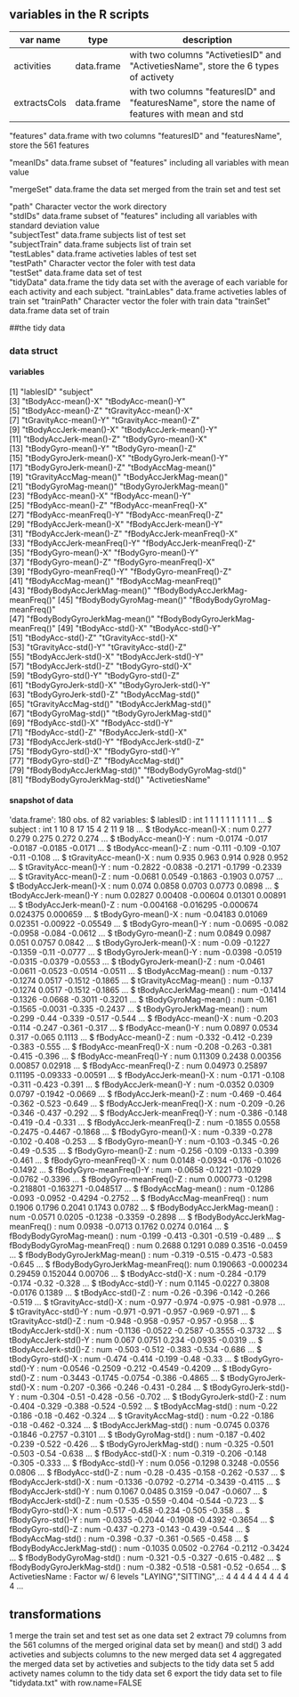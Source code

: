 ## variables in the R scripts
 var name    |  type      |  description
-------------|------------|------------------
activities   | data.frame |   with two columns "ActivetiesID" and "ActivetiesName", store the 6 types of activety
extractsCols | data.frame |   with two columns "featuresID" and "featuresName", store the name of  features with mean and std 

"features"    data.frame    with two columns "featuresID" and "featuresName", store the 561 features

"meanIDs"   data.frame    subset of "features" including all variables with mean value    

"mergeSet"    data.frame    the data set merged from the train set and test set

"path"    Character vector    the work directory      
"stdIDs"    data.frame    subset of "features" including all variables with standard deviation value           
"subjectTest"   data.frame    subjects list of test set             
"subjectTrain"    data.frame    subjects list of train set                              
"testLables"    data.frame    activeties lables of test set                                          
"testPath"    Character vector    the foler with test data                                          
"testSet"   data.frame    data set of test                         
"tidyData"    data.frame    the tidy data set with the average of each variable for each activity and each subject.
"trainLables"    data.frame    activeties lables of train set
"trainPath"   Character vector    the foler with train data
"trainSet"    data.frame    data set of train

##the tidy data
### data struct
#### variables 
[1] "lablesID"                        "subject"                        
 [3] "tBodyAcc-mean()-X"               "tBodyAcc-mean()-Y"              
 [5] "tBodyAcc-mean()-Z"               "tGravityAcc-mean()-X"           
 [7] "tGravityAcc-mean()-Y"            "tGravityAcc-mean()-Z"           
 [9] "tBodyAccJerk-mean()-X"           "tBodyAccJerk-mean()-Y"          
[11] "tBodyAccJerk-mean()-Z"           "tBodyGyro-mean()-X"             
[13] "tBodyGyro-mean()-Y"              "tBodyGyro-mean()-Z"             
[15] "tBodyGyroJerk-mean()-X"          "tBodyGyroJerk-mean()-Y"         
[17] "tBodyGyroJerk-mean()-Z"          "tBodyAccMag-mean()"             
[19] "tGravityAccMag-mean()"           "tBodyAccJerkMag-mean()"         
[21] "tBodyGyroMag-mean()"             "tBodyGyroJerkMag-mean()"        
[23] "fBodyAcc-mean()-X"               "fBodyAcc-mean()-Y"              
[25] "fBodyAcc-mean()-Z"               "fBodyAcc-meanFreq()-X"          
[27] "fBodyAcc-meanFreq()-Y"           "fBodyAcc-meanFreq()-Z"          
[29] "fBodyAccJerk-mean()-X"           "fBodyAccJerk-mean()-Y"          
[31] "fBodyAccJerk-mean()-Z"           "fBodyAccJerk-meanFreq()-X"      
[33] "fBodyAccJerk-meanFreq()-Y"       "fBodyAccJerk-meanFreq()-Z"      
[35] "fBodyGyro-mean()-X"              "fBodyGyro-mean()-Y"             
[37] "fBodyGyro-mean()-Z"              "fBodyGyro-meanFreq()-X"         
[39] "fBodyGyro-meanFreq()-Y"          "fBodyGyro-meanFreq()-Z"         
[41] "fBodyAccMag-mean()"              "fBodyAccMag-meanFreq()"         
[43] "fBodyBodyAccJerkMag-mean()"      "fBodyBodyAccJerkMag-meanFreq()" 
[45] "fBodyBodyGyroMag-mean()"         "fBodyBodyGyroMag-meanFreq()"    
[47] "fBodyBodyGyroJerkMag-mean()"     "fBodyBodyGyroJerkMag-meanFreq()"
[49] "tBodyAcc-std()-X"                "tBodyAcc-std()-Y"               
[51] "tBodyAcc-std()-Z"                "tGravityAcc-std()-X"            
[53] "tGravityAcc-std()-Y"             "tGravityAcc-std()-Z"            
[55] "tBodyAccJerk-std()-X"            "tBodyAccJerk-std()-Y"           
[57] "tBodyAccJerk-std()-Z"            "tBodyGyro-std()-X"              
[59] "tBodyGyro-std()-Y"               "tBodyGyro-std()-Z"              
[61] "tBodyGyroJerk-std()-X"           "tBodyGyroJerk-std()-Y"          
[63] "tBodyGyroJerk-std()-Z"           "tBodyAccMag-std()"              
[65] "tGravityAccMag-std()"            "tBodyAccJerkMag-std()"          
[67] "tBodyGyroMag-std()"              "tBodyGyroJerkMag-std()"         
[69] "fBodyAcc-std()-X"                "fBodyAcc-std()-Y"               
[71] "fBodyAcc-std()-Z"                "fBodyAccJerk-std()-X"           
[73] "fBodyAccJerk-std()-Y"            "fBodyAccJerk-std()-Z"           
[75] "fBodyGyro-std()-X"               "fBodyGyro-std()-Y"              
[77] "fBodyGyro-std()-Z"               "fBodyAccMag-std()"              
[79] "fBodyBodyAccJerkMag-std()"       "fBodyBodyGyroMag-std()"         
[81] "fBodyBodyGyroJerkMag-std()"      "ActivetiesName"   

#### snapshot of data
'data.frame':	180 obs. of  82 variables:
 $ lablesID                       : int  1 1 1 1 1 1 1 1 1 1 ...
 $ subject                        : int  1 10 8 17 15 4 2 11 9 18 ...
 $ tBodyAcc-mean()-X              : num  0.277 0.279 0.275 0.272 0.274 ...
 $ tBodyAcc-mean()-Y              : num  -0.0174 -0.017 -0.0187 -0.0185 -0.0171 ...
 $ tBodyAcc-mean()-Z              : num  -0.111 -0.109 -0.107 -0.11 -0.108 ...
 $ tGravityAcc-mean()-X           : num  0.935 0.963 0.914 0.928 0.952 ...
 $ tGravityAcc-mean()-Y           : num  -0.2822 -0.0838 -0.2171 -0.1799 -0.2339 ...
 $ tGravityAcc-mean()-Z           : num  -0.0681 0.0549 -0.1863 -0.1903 0.0757 ...
 $ tBodyAccJerk-mean()-X          : num  0.074 0.0858 0.0703 0.0773 0.0898 ...
 $ tBodyAccJerk-mean()-Y          : num  0.02827 0.00408 -0.00604 0.01301 0.00891 ...
 $ tBodyAccJerk-mean()-Z          : num  -0.004168 -0.016295 -0.000674 0.024375 0.000659 ...
 $ tBodyGyro-mean()-X             : num  -0.04183 0.01069 0.02351 -0.00922 -0.05549 ...
 $ tBodyGyro-mean()-Y             : num  -0.0695 -0.082 -0.0958 -0.084 -0.0612 ...
 $ tBodyGyro-mean()-Z             : num  0.0849 0.0987 0.051 0.0757 0.0842 ...
 $ tBodyGyroJerk-mean()-X         : num  -0.09 -0.1227 -0.1359 -0.11 -0.0777 ...
 $ tBodyGyroJerk-mean()-Y         : num  -0.0398 -0.0519 -0.0315 -0.0379 -0.0553 ...
 $ tBodyGyroJerk-mean()-Z         : num  -0.0461 -0.0611 -0.0523 -0.0514 -0.0511 ...
 $ tBodyAccMag-mean()             : num  -0.137 -0.1274 0.0517 -0.1512 -0.1865 ...
 $ tGravityAccMag-mean()          : num  -0.137 -0.1274 0.0517 -0.1512 -0.1865 ...
 $ tBodyAccJerkMag-mean()         : num  -0.1414 -0.1326 -0.0668 -0.3011 -0.3201 ...
 $ tBodyGyroMag-mean()            : num  -0.161 -0.1565 -0.0031 -0.335 -0.2437 ...
 $ tBodyGyroJerkMag-mean()        : num  -0.299 -0.44 -0.339 -0.517 -0.544 ...
 $ fBodyAcc-mean()-X              : num  -0.203 -0.114 -0.247 -0.361 -0.317 ...
 $ fBodyAcc-mean()-Y              : num  0.0897 0.0534 0.317 -0.065 0.1113 ...
 $ fBodyAcc-mean()-Z              : num  -0.332 -0.412 -0.239 -0.383 -0.555 ...
 $ fBodyAcc-meanFreq()-X          : num  -0.208 -0.263 -0.381 -0.415 -0.396 ...
 $ fBodyAcc-meanFreq()-Y          : num  0.11309 0.2438 0.00356 0.00857 0.02918 ...
 $ fBodyAcc-meanFreq()-Z          : num  0.04973 0.25897 0.11195 -0.09333 -0.00591 ...
 $ fBodyAccJerk-mean()-X          : num  -0.171 -0.108 -0.311 -0.423 -0.391 ...
 $ fBodyAccJerk-mean()-Y          : num  -0.0352 0.0309 0.0797 -0.1942 -0.0669 ...
 $ fBodyAccJerk-mean()-Z          : num  -0.469 -0.464 -0.362 -0.523 -0.649 ...
 $ fBodyAccJerk-meanFreq()-X      : num  -0.209 -0.26 -0.346 -0.437 -0.292 ...
 $ fBodyAccJerk-meanFreq()-Y      : num  -0.386 -0.148 -0.419 -0.4 -0.331 ...
 $ fBodyAccJerk-meanFreq()-Z      : num  -0.1855 0.0558 -0.2475 -0.4467 -0.1868 ...
 $ fBodyGyro-mean()-X             : num  -0.339 -0.278 -0.102 -0.408 -0.253 ...
 $ fBodyGyro-mean()-Y             : num  -0.103 -0.345 -0.26 -0.49 -0.535 ...
 $ fBodyGyro-mean()-Z             : num  -0.256 -0.109 -0.133 -0.399 -0.461 ...
 $ fBodyGyro-meanFreq()-X         : num  0.0148 -0.0934 -0.176 -0.1026 -0.1492 ...
 $ fBodyGyro-meanFreq()-Y         : num  -0.0658 -0.1221 -0.1029 -0.0762 -0.3396 ...
 $ fBodyGyro-meanFreq()-Z         : num  0.000773 -0.1298 -0.218801 -0.163271 -0.048517 ...
 $ fBodyAccMag-mean()             : num  -0.1286 -0.093 -0.0952 -0.4294 -0.2752 ...
 $ fBodyAccMag-meanFreq()         : num  0.1906 0.1796 0.2041 0.1743 0.0782 ...
 $ fBodyBodyAccJerkMag-mean()     : num  -0.0571 0.0205 -0.1238 -0.3359 -0.2898 ...
 $ fBodyBodyAccJerkMag-meanFreq() : num  0.0938 -0.0713 0.1762 0.0274 0.0164 ...
 $ fBodyBodyGyroMag-mean()        : num  -0.199 -0.413 -0.301 -0.519 -0.489 ...
 $ fBodyBodyGyroMag-meanFreq()    : num  0.2688 0.1291 0.089 0.3516 -0.0459 ...
 $ fBodyBodyGyroJerkMag-mean()    : num  -0.319 -0.515 -0.473 -0.583 -0.645 ...
 $ fBodyBodyGyroJerkMag-meanFreq(): num  0.190663 -0.000234 0.29459 0.152044 0.00706 ...
 $ tBodyAcc-std()-X               : num  -0.284 -0.179 -0.174 -0.32 -0.328 ...
 $ tBodyAcc-std()-Y               : num  0.1145 -0.0227 0.3808 -0.0176 0.1389 ...
 $ tBodyAcc-std()-Z               : num  -0.26 -0.396 -0.142 -0.266 -0.519 ...
 $ tGravityAcc-std()-X            : num  -0.977 -0.974 -0.975 -0.981 -0.978 ...
 $ tGravityAcc-std()-Y            : num  -0.971 -0.971 -0.957 -0.969 -0.971 ...
 $ tGravityAcc-std()-Z            : num  -0.948 -0.958 -0.957 -0.957 -0.958 ...
 $ tBodyAccJerk-std()-X           : num  -0.1136 -0.0522 -0.2587 -0.3555 -0.3732 ...
 $ tBodyAccJerk-std()-Y           : num  0.067 0.0751 0.234 -0.0935 -0.0319 ...
 $ tBodyAccJerk-std()-Z           : num  -0.503 -0.512 -0.383 -0.534 -0.686 ...
 $ tBodyGyro-std()-X              : num  -0.474 -0.414 -0.199 -0.48 -0.33 ...
 $ tBodyGyro-std()-Y              : num  -0.0546 -0.2509 -0.212 -0.4549 -0.4209 ...
 $ tBodyGyro-std()-Z              : num  -0.3443 -0.1745 -0.0754 -0.386 -0.4865 ...
 $ tBodyGyroJerk-std()-X          : num  -0.207 -0.366 -0.246 -0.431 -0.284 ...
 $ tBodyGyroJerk-std()-Y          : num  -0.304 -0.51 -0.428 -0.56 -0.702 ...
 $ tBodyGyroJerk-std()-Z          : num  -0.404 -0.329 -0.388 -0.524 -0.592 ...
 $ tBodyAccMag-std()              : num  -0.22 -0.186 -0.18 -0.462 -0.324 ...
 $ tGravityAccMag-std()           : num  -0.22 -0.186 -0.18 -0.462 -0.324 ...
 $ tBodyAccJerkMag-std()          : num  -0.0745 0.0376 -0.1846 -0.2757 -0.3101 ...
 $ tBodyGyroMag-std()             : num  -0.187 -0.402 -0.239 -0.522 -0.426 ...
 $ tBodyGyroJerkMag-std()         : num  -0.325 -0.501 -0.503 -0.54 -0.638 ...
 $ fBodyAcc-std()-X               : num  -0.319 -0.206 -0.148 -0.305 -0.333 ...
 $ fBodyAcc-std()-Y               : num  0.056 -0.1298 0.3248 -0.0556 0.0806 ...
 $ fBodyAcc-std()-Z               : num  -0.28 -0.435 -0.158 -0.262 -0.537 ...
 $ fBodyAccJerk-std()-X           : num  -0.1336 -0.0792 -0.2714 -0.3439 -0.4115 ...
 $ fBodyAccJerk-std()-Y           : num  0.1067 0.0485 0.3159 -0.047 -0.0607 ...
 $ fBodyAccJerk-std()-Z           : num  -0.535 -0.559 -0.404 -0.544 -0.723 ...
 $ fBodyGyro-std()-X              : num  -0.517 -0.458 -0.234 -0.505 -0.358 ...
 $ fBodyGyro-std()-Y              : num  -0.0335 -0.2044 -0.1908 -0.4392 -0.3654 ...
 $ fBodyGyro-std()-Z              : num  -0.437 -0.273 -0.143 -0.439 -0.544 ...
 $ fBodyAccMag-std()              : num  -0.398 -0.37 -0.361 -0.565 -0.458 ...
 $ fBodyBodyAccJerkMag-std()      : num  -0.1035 0.0502 -0.2764 -0.2112 -0.3424 ...
 $ fBodyBodyGyroMag-std()         : num  -0.321 -0.5 -0.327 -0.615 -0.482 ...
 $ fBodyBodyGyroJerkMag-std()     : num  -0.382 -0.518 -0.581 -0.52 -0.654 ...
 $ ActivetiesName                 : Factor w/ 6 levels "LAYING","SITTING",..: 4 4 4 4 4 4 4 4 4 4 ...

## transformations
1 merge the train set and test set as one data set
2 extract 79 columns from the 561 columns of the merged original data set by mean() and std()
3 add activeties and subjects columns to the new merged data set
4 aggregated the merged data set by activeties and subjects to the tidy data set
5 add activety names column to the tidy data set
6 export the tidy data set to file "tidydata.txt" with row.name=FALSE

